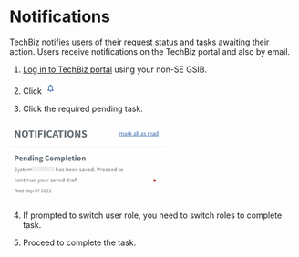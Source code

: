 # Notifications

TechBiz notifies users of their request status and tasks awaiting their action. Users receive notifications on the TechBiz portal and also by email. 

1. [Log in to TechBiz portal](log-in-to-TechBiz-portal) using your non-SE GSIB.

2. Click <img src="images/bell_1.png" alt="drawing" width="5%"/> 


3. Click the required pending task.
<img src="images/notification_2.png" alt="drawing" width="55%"/> 

4. If prompted to switch user role, you need to switch roles to complete task. 

5. Proceed to complete the task.



